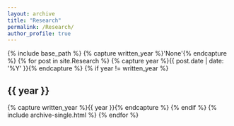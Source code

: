 ```yaml
---
layout: archive
title: "Research"
permalink: /Research/
author_profile: true
---
```


{% include base_path %}
{% capture written_year %}'None'{% endcapture %}
{% for post in site.Research %}
  {% capture year %}{{ post.date | date: '%Y' }}{% endcapture %}
  {% if year != written_year %}
    <h2 id="{{ year | slugify }}" class="archive__subtitle">{{ year }}</h2>
    {% capture written_year %}{{ year }}{% endcapture %}
  {% endif %}
  {% include archive-single.html %}
{% endfor %}
